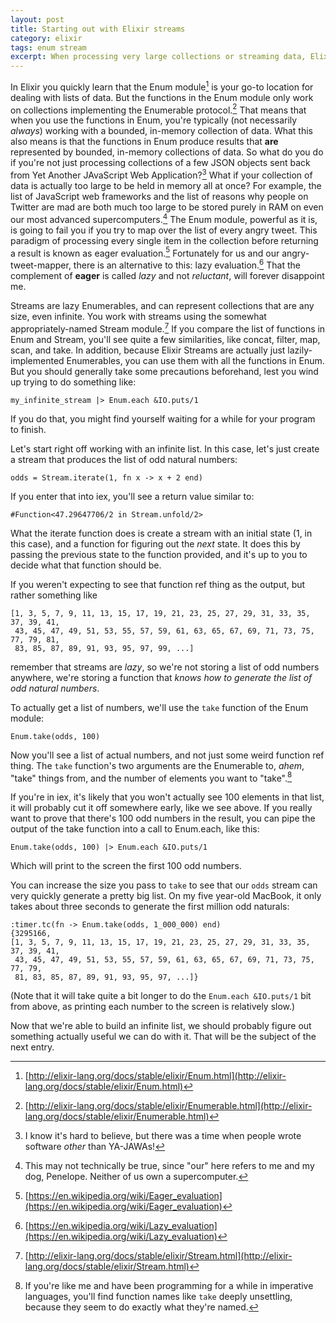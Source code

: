 ```yaml
---
layout: post
title: Starting out with Elixir streams
category: elixir
tags: enum stream
excerpt: When processing very large collections or streaming data, Elixir's Enum module may not be your best choice. Instead, look to Elixir's Stream module for a set of functions that can help you out.
---
```


In Elixir you quickly learn that the Enum module[^1] is your go-to location for dealing with lists of data. But the functions in the Enum module only work on collections implementing the Enumerable protocol.[^2] That means that when you use the functions in Enum, you're typically (not necessarily *always*) working with a bounded, in-memory collection of data. What this also means is that the functions in Enum produce results that **are** represented by bounded, in-memory collections of data. So what do you do if you're not just processing collections of a few JSON objects sent back from Yet Another JAvaScript Web Application?[^3] What if your collection of data is actually too large to be held in memory all at once? For example, the list of JavaScript web frameworks and the list of reasons why people on Twitter are mad are both much too large to be stored purely in RAM on even our most advanced supercomputers.[^4] The Enum module, powerful as it is, is going to fail you if you try to map over the list of every angry tweet. This paradigm of processing every single item in the collection before returning a result is known as eager evaluation.[^5] Fortunately for us and our angry-tweet-mapper, there is an alternative to this: lazy evaluation.[^6] That the complement of **eager** is called *lazy* and not *reluctant*, will forever disappoint me.

Streams are lazy Enumerables, and can represent collections that are any size, even infinite. You work with streams using the somewhat appropriately-named Stream module.[^7] If you compare the list of functions in Enum and Stream, you'll see quite a few similarities, like concat, filter, map, scan, and take. In addition, because Elixir Streams are actually just lazily-implemented Enumerables, you can use them with all the functions in Enum. But you should generally take some precautions beforehand, lest you wind up trying to do something like:

    my_infinite_stream |> Enum.each &IO.puts/1

If you do that, you might find yourself waiting for a while for your program to finish.

Let's start right off working with an infinite list. In this case, let's just create a stream that produces the list of odd natural numbers:

    odds = Stream.iterate(1, fn x -> x + 2 end)

If you enter that into iex, you'll see a return value similar to:
    
    #Function<47.29647706/2 in Stream.unfold/2>

What the iterate function does is create a stream with an initial state (1, in this case), and a function for figuring out the *next* state. It does this by passing the previous state to the function provided, and it's up to you to decide what that function should be.

If you weren't expecting to see that function ref thing as the output, but rather something like
    
    [1, 3, 5, 7, 9, 11, 13, 15, 17, 19, 21, 23, 25, 27, 29, 31, 33, 35, 37, 39, 41,
     43, 45, 47, 49, 51, 53, 55, 57, 59, 61, 63, 65, 67, 69, 71, 73, 75, 77, 79, 81,
     83, 85, 87, 89, 91, 93, 95, 97, 99, ...]

remember that streams are *lazy*, so we're not storing a list of odd numbers anywhere, we're storing a function that *knows how to generate the list of odd natural numbers*.

To actually get a list of numbers, we'll use the `take` function of the Enum module:

    Enum.take(odds, 100)

Now you'll see a list of actual numbers, and not just some weird function ref thing. The `take` function's two arguments are the Enumerable to, *ahem*, "take" things from, and the number of elements you want to "take".[^8]

If you're in iex, it's likely that you won't actually see 100 elements in that list, it will probably cut it off somewhere early, like we see above. If you really want to prove that there's 100 odd numbers in the result, you can pipe the output of the take function into a call to Enum.each, like this:

    Enum.take(odds, 100) |> Enum.each &IO.puts/1

Which will print to the screen the first 100 odd numbers.

You can increase the size you pass to `take` to see that our `odds` stream can very quickly generate a pretty big list. On my five year-old MacBook, it only takes about three seconds to generate the first million odd naturals:

    :timer.tc(fn -> Enum.take(odds, 1_000_000) end)
    {3295166,
    [1, 3, 5, 7, 9, 11, 13, 15, 17, 19, 21, 23, 25, 27, 29, 31, 33, 35, 37, 39, 41,
     43, 45, 47, 49, 51, 53, 55, 57, 59, 61, 63, 65, 67, 69, 71, 73, 75, 77, 79,
     81, 83, 85, 87, 89, 91, 93, 95, 97, ...]}

(Note that it will take quite a bit longer to do the `Enum.each &IO.puts/1` bit from above, as printing each number to the screen is relatively slow.)

Now that we're able to build an infinite list, we should probably figure out something actually useful we can do with it. That will be the subject of the next entry.

[^1]: [http://elixir-lang.org/docs/stable/elixir/Enum.html](http://elixir-lang.org/docs/stable/elixir/Enum.html)

[^2]: [http://elixir-lang.org/docs/stable/elixir/Enumerable.html](http://elixir-lang.org/docs/stable/elixir/Enumerable.html)

[^3]: I know it's hard to believe, but there was a time when people wrote software *other* than YA-JAWAs!

[^4]: This may not technically be true, since "our" here refers to me and my dog, Penelope. Neither of us own a supercomputer.

[^5]: [https://en.wikipedia.org/wiki/Eager_evaluation](https://en.wikipedia.org/wiki/Eager_evaluation)

[^6]: [https://en.wikipedia.org/wiki/Lazy_evaluation](https://en.wikipedia.org/wiki/Lazy_evaluation)

[^7]: [http://elixir-lang.org/docs/stable/elixir/Stream.html](http://elixir-lang.org/docs/stable/elixir/Stream.html)

[^8]: If you're like me and have been programming for a while in imperative languages, you'll find function names like `take` deeply unsettling, because they seem to do exactly what they're named.